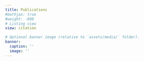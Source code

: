 ```yaml
---
title: Publications
#mathjax: true
#weight: -800
# Listing view
view: citation

# Optional banner image (relative to `assets/media/` folder).
banner:
  caption: ''
  image: ''
---
```

<!-- article types from CSL see: https://support.papersapp.com/support/solutions/articles/30000046426-papers-csl-types-fields -->
<!-- lots more to do to associate papers with projects...https://raw.githubusercontent.com/HugoBlox/theme-research-group/main/content/publication/journal-article/index.md -->
